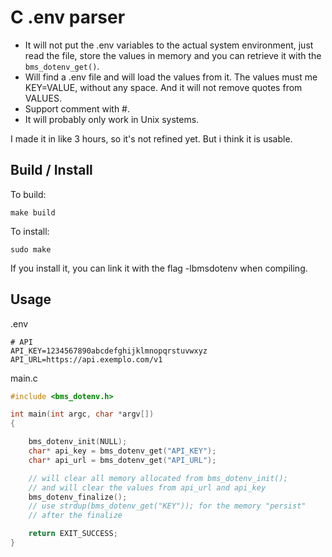 # C .env parser  

- It will not put the .env variables to the actual system environment, just read the file, store the values in memory and you can retrieve it with the `bms_dotenv_get()`.
- Will find a .env file and will load the values from it. The values must me KEY=VALUE, without any space. And it will not remove quotes from VALUES.
- Support comment with #.
- It will probably only work in Unix systems.

I made it in like 3 hours, so it's not refined yet. But i think it is usable.

## Build / Install

To build:
```
make build
```

To install:
```
sudo make
```
If you install it, you can link it with the flag -lbmsdotenv when compiling.

## Usage

.env
```
# API
API_KEY=1234567890abcdefghijklmnopqrstuvwxyz
API_URL=https://api.exemplo.com/v1
```

main.c
```c
#include <bms_dotenv.h>

int main(int argc, char *argv[])
{

	bms_dotenv_init(NULL);
	char* api_key = bms_dotenv_get("API_KEY");
	char* api_url = bms_dotenv_get("API_URL");

	// will clear all memory allocated from bms_dotenv_init();
	// and will clear the values from api_url and api_key
	bms_dotenv_finalize(); 
	// use strdup(bms_dotenv_get("KEY")); for the memory "persist"
	// after the finalize

	return EXIT_SUCCESS;
}
```
